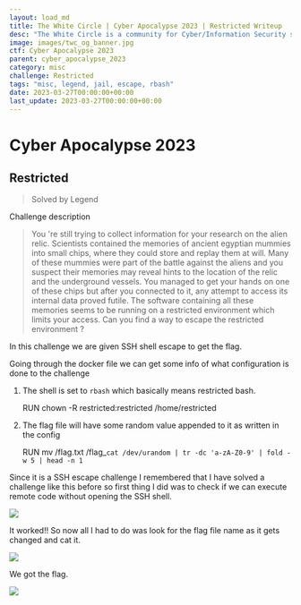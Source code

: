 ```yaml
---
layout: load_md
title: The White Circle | Cyber Apocalypse 2023 | Restricted Writeup
desc: "The White Circle is a community for Cyber/Information Security students, enthusiasts and professionals. You can discuss anything related to Security, share your knowledge with others, get help when you need it and proceed further in your journey with amazing people from all over the world."
image: images/twc_og_banner.jpg
ctf: Cyber Apocalypse 2023
parent: cyber_apocalypse_2023
category: misc
challenge: Restricted
tags: "misc, legend, jail, escape, rbash"
date: 2023-03-27T00:00:00+00:00
last_update: 2023-03-27T00:00:00+00:00
---
```


<h1 class="heading card-title white-text">Cyber Apocalypse 2023</h1>

## Restricted
> Solved by Legend

Challenge description


> You 're still trying to collect information for your research on the alien relic. Scientists contained the memories of ancient egyptian mummies into small chips, where they could store and replay them at will. Many of these mummies were part of the battle against the aliens and you suspect their memories may reveal hints to the location of the relic and the underground vessels. You managed to get your hands on one of these chips but after you connected to it, any attempt to access its internal data proved futile. The software containing all these memories seems to be running on a restricted environment which limits your access. Can you find a way to escape the restricted environment ?

In this challenge we are given SSH shell escape to get the flag.

Going through the docker file we can get some info of what configuration is done to the challenge

1. The shell is set to `rbash` which basically means restricted bash.


    RUN chown -R restricted:restricted /home/restricted


1. The flag file will have some random value appended to it as written in the config


    RUN mv /flag.txt /flag_`cat /dev/urandom | tr -dc 'a-zA-Z0-9' | fold -w 5 | head -n 1`

Since it is a SSH escape challenge I remembered that I have solved a challenge like this before so first thing I did was to check if we can execute remote code without opening the SSH shell.

![](https://i.imgur.com/KAPfFSz.png)


It worked!! So now all I had to do was look for the flag file name as it gets changed and cat it. 

![](https://i.imgur.com/6Tce4Cu.png)


We got the flag.

![](https://i.imgur.com/MQyffnB.png)

